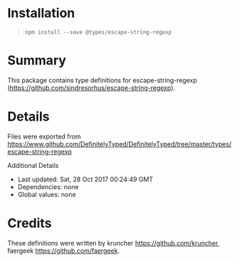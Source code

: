 # Installation
> `npm install --save @types/escape-string-regexp`

# Summary
This package contains type definitions for escape-string-regexp (https://github.com/sindresorhus/escape-string-regexp).

# Details
Files were exported from https://www.github.com/DefinitelyTyped/DefinitelyTyped/tree/master/types/escape-string-regexp

Additional Details
 * Last updated: Sat, 28 Oct 2017 00:24:49 GMT
 * Dependencies: none
 * Global values: none

# Credits
These definitions were written by kruncher <https://github.com/kruncher>, faergeek <https://github.com/faergeek>.
